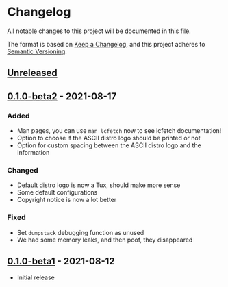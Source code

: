 # Changelog
All notable changes to this project will be documented in this file.

The format is based on [Keep a Changelog](https://keepachangelog.com/en/1.0.0/),
and this project adheres to [Semantic Versioning](https://semver.org/spec/v2.0.0.html).

## [Unreleased]

## [0.1.0-beta2] - 2021-08-17

### Added

- Man pages, you can use `man lcfetch` now to see lcfetch documentation!
- Option to choose if the ASCII distro logo should be printed or not
- Option for custom spacing between the ASCII distro logo and the information

### Changed

- Default distro logo is now a Tux, should make more sense
- Some default configurations
- Copyright notice is now a lot better

### Fixed

- Set `dumpstack` debugging function as unused
- We had some memory leaks, and then poof, they disappeared

## [0.1.0-beta1] - 2021-08-12

- Initial release

[Unreleased]: https://github.com/NTBBloodbath/lcfetch/compare/v0.1.0-beta2...HEAD
[0.1.0-beta2]: https://github.com/NTBBloodbath/lcfetch/compare/v0.1.0-beta1..v0.1.0-beta2
[0.1.0-beta1]: https://github.com/NTBBloodbath/lcfetch/releases/tag/v0.1.0-beta1
